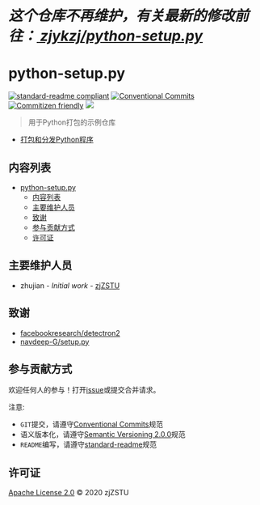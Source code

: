 # ***这个仓库不再维护，有关最新的修改前往：[ zjykzj/python-setup.py ](https://github.com/zjykzj/python-setup.py)***

# python-setup.py

[![standard-readme compliant](https://img.shields.io/badge/standard--readme-OK-green.svg?style=flat-square)](https://github.com/RichardLitt/standard-readme) [![Conventional Commits](https://img.shields.io/badge/Conventional%20Commits-1.0.0-yellow.svg)](https://conventionalcommits.org) [![Commitizen friendly](https://img.shields.io/badge/commitizen-friendly-brightgreen.svg)](http://commitizen.github.io/cz-cli/) [![](https://img.shields.io/badge/PYPI-python--setup.py-brightgreen)](https://pypi.org/project/python-setup/)

> 用于Python打包的示例仓库

* [打包和分发Python程序](https://zj-image-processing.readthedocs.io/zh_CN/latest/python/%E6%89%93%E5%8C%85%E5%92%8C%E5%88%86%E5%8F%91Python%E7%A8%8B%E5%BA%8F/)

## 内容列表

- [python-setup.py](#python-setuppy)
  - [内容列表](#内容列表)
  - [主要维护人员](#主要维护人员)
  - [致谢](#致谢)
  - [参与贡献方式](#参与贡献方式)
  - [许可证](#许可证)

## 主要维护人员

* zhujian - *Initial work* - [zjZSTU](https://github.com/zjZSTU)

## 致谢

* [facebookresearch/detectron2](https://github.com/facebookresearch/detectron2)
* [navdeep-G/setup.py](https://github.com/navdeep-G/setup.py/blob/master/setup.py)

## 参与贡献方式

欢迎任何人的参与！打开[issue](https://github.com/zjZSTU/python-setup.py/issues)或提交合并请求。

注意:

* `GIT`提交，请遵守[Conventional Commits](https://www.conventionalcommits.org/en/v1.0.0-beta.4/)规范
* 语义版本化，请遵守[Semantic Versioning 2.0.0](https://semver.org)规范
* `README`编写，请遵守[standard-readme](https://github.com/RichardLitt/standard-readme)规范

## 许可证

[Apache License 2.0](LICENSE) © 2020 zjZSTU
